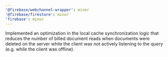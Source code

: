 ```yaml
---
'@firebase/webchannel-wrapper': minor
'@firebase/firestore': minor
'firebase': minor
---
```


Implemented an optimization in the local cache synchronization logic that reduces the number of billed document reads when documents were deleted on the server while the client was not actively listening to the query (e.g. while the client was offline).
